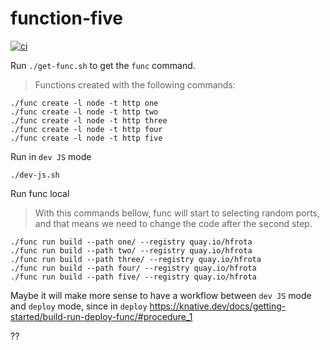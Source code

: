 # function-five

[![ci](https://github.com/obs-nebula/function-five/actions/workflows/ci.yml/badge.svg?branch=main)](https://github.com/obs-nebula/function-five/actions/workflows/ci.yml)

Run `./get-func.sh` to get the `func` command.

> Functions created with the following commands:

```
./func create -l node -t http one
./func create -l node -t http two
./func create -l node -t http three
./func create -l node -t http four
./func create -l node -t http five
```

Run in `dev JS` mode

```
./dev-js.sh
```

Run func local

> With this commands bellow, func will start to selecting random ports, and that means we need to change the code after the second step.

```
./func run build --path one/ --registry quay.io/hfrota
./func run build --path two/ --registry quay.io/hfrota
./func run build --path three/ --registry quay.io/hfrota
./func run build --path four/ --registry quay.io/hfrota
./func run build --path five/ --registry quay.io/hfrota
```

Maybe it will make more sense to have a workflow between `dev JS` mode and `deploy` mode, since in `deploy`
https://knative.dev/docs/getting-started/build-run-deploy-func/#procedure_1
 
 ?? 
